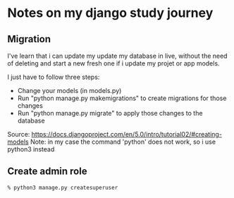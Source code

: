 # Notes on my django study journey

## Migration

I've learn that i can update my update my database in live,
without the need of deleting and start a new fresh one if i
update my projet or app models.

I just have to follow three steps:

- Change your models (in models.py)
- Run "python manage.py makemigrations" to create migrations for those changes
- Run "python manage.py migrate" to apply those changes to the database

Source: https://docs.djangoproject.com/en/5.0/intro/tutorial02/#creating-models
Note: in my case the command 'python' does not work, so i use python3 instead

## Create admin role

```
% python3 manage.py createsuperuser
```